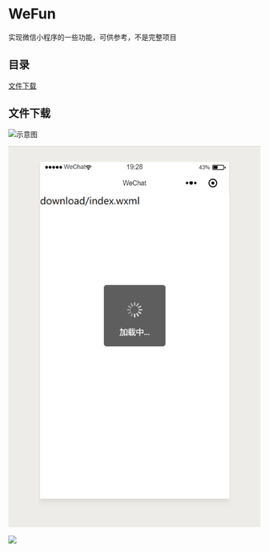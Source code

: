 # WeFun

实现微信小程序的一些功能，可供参考，不是完整项目

## 目录

[文件下载](#1)




<h2 id='1'>文件下载</h2>

<img src='../fun/download/d1.png' alt='示意图'/>

![](/fun/download/d1.png)

![](https://github.com/smartbber/WeFun/raw/master/fun/download/d1.png)